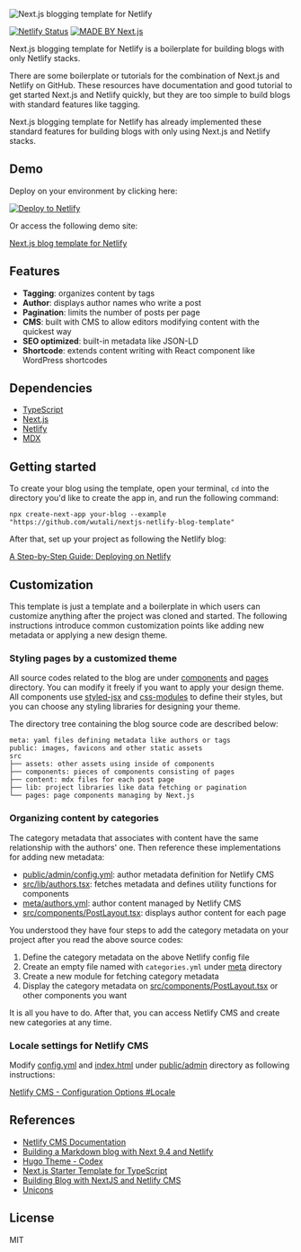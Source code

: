 ![Next.js blogging template for Netlify](https://repository-images.githubusercontent.com/284910441/d8efc300-e2ae-11ea-9596-b01e3844e39d)

[![Netlify Status](https://api.netlify.com/api/v1/badges/c6f44d34-0570-4ca0-9d3d-cabdaa2b3afb/deploy-status)](https://app.netlify.com/sites/nextjs-netlify-blog-template/deploys)
[![MADE BY Next.js](https://img.shields.io/badge/MADE%20BY%20Next.js-000000.svg?style=flat&logo=Next.js&labelColor=000)](https://nextjs.org/)

Next.js blogging template for Netlify is a boilerplate for building blogs with only Netlify stacks.

There are some boilerplate or tutorials for the combination of Next.js and Netlify on GitHub. These resources have documentation and good tutorial to get started Next.js and Netlify quickly, but they are too simple to build blogs with standard features like tagging.

Next.js blogging template for Netlify has already implemented these standard features for building blogs with only using Next.js and Netlify stacks.

## Demo

Deploy on your environment by clicking here:

[![Deploy to Netlify](https://www.netlify.com/img/deploy/button.svg)](https://app.netlify.com/start/deploy?repository=https://github.com/wutali/nextjs-netlify-blog-template&stack=cms)

Or access the following demo site:

[Next.js blog template for Netlify](https://nextjs-netlify-blog-template.netlify.app/)

## Features

- **Tagging**: organizes content by tags
- **Author**: displays author names who write a post
- **Pagination**: limits the number of posts per page
- **CMS**: built with CMS to allow editors modifying content with the quickest way
- **SEO optimized**: built-in metadata like JSON-LD
- **Shortcode**: extends content writing with React component like WordPress shortcodes

## Dependencies

- [TypeScript](https://www.typescriptlang.org/)
- [Next.js](https://nextjs.org/)
- [Netlify](https://www.netlify.com/)
- [MDX](https://mdxjs.com/)

## Getting started

To create your blog using the template, open your terminal, `cd` into the directory you'd like to create the app in,
and run the following command:

```
npx create-next-app your-blog --example "https://github.com/wutali/nextjs-netlify-blog-template"
```

After that, set up your project as following the Netlify blog:

[A Step-by-Step Guide: Deploying on Netlify](https://www.netlify.com/blog/2016/09/29/a-step-by-step-guide-deploying-on-netlify/)

## Customization

This template is just a template and a boilerplate in which users can customize anything after the project was cloned and started.
The following instructions introduce common customization points like adding new metadata or applying a new design theme.

### Styling pages by a customized theme

All source codes related to the blog are under [components](/src/components) and [pages](/src/pages) directory.
You can modify it freely if you want to apply your design theme.
All components use [styled-jsx](https://github.com/vercel/styled-jsx) and [css-modules](https://github.com/css-modules/css-modules) to define their styles, but you can choose any styling libraries for designing your theme.

The directory tree containing the blog source code are described below:

```
meta: yaml files defining metadata like authors or tags
public: images, favicons and other static assets
src
├── assets: other assets using inside of components
├── components: pieces of components consisting of pages
├── content: mdx files for each post page
├── lib: project libraries like data fetching or pagination
└── pages: page components managing by Next.js
```

### Organizing content by categories

The category metadata that associates with content have the same relationship with the authors' one.
Then reference these implementations for adding new metadata:

- [public/admin/config.yml](/public/admin/config.yml#L51): author metadata definition for Netlify CMS
- [src/lib/authors.tsx](/src/lib/authors.ts): fetches metadata and defines utility functions for components
- [meta/authors.yml](/src/meta/authors.yml): author content managed by Netlify CMS
- [src/components/PostLayout.tsx](/src/components/PostLayout.tsx): displays author content for each page

You understood they have four steps to add the category metadata on your project after you read the above source codes:

1. Define the category metadata on the above Netlify config file
2. Create an empty file named with `categories.yml` under [meta](/src/meta/) directory
3. Create a new module for fetching category metadata
4. Display the category metadata on [src/components/PostLayout.tsx](/src/components/PostLayout.tsx#L75) or other components you want

It is all you have to do. After that, you can access Netlify CMS and create new categories at any time.

### Locale settings for Netlify CMS

Modify [config.yml](/public/admin/config.yml) and
[index.html](/public/admin/index.html) under [public/admin](/public/admin/) directory
as following instructions:

[Netlify CMS - Configuration Options #Locale](https://www.netlifycms.org/docs/configuration-options/#locale)

## References

- [Netlify CMS Documentation](https://www.netlifycms.org/docs/intro/)
- [Building a Markdown blog with Next 9.4 and Netlify](https://www.netlify.com/blog/2020/05/04/building-a-markdown-blog-with-next-9.4-and-netlify/)
- [Hugo Theme - Codex](https://github.com/jakewies/hugo-theme-codex)
- [Next.js Starter Template for TypeScript](https://github.com/vercel/next-learn-starter/tree/master/typescript-final)
- [Building Blog with NextJS and Netlify CMS](https://dev.to/mefaba/building-blog-with-nextjs-and-netlify-cms-fom)
- [Unicons](https://github.com/Iconscout/unicons)

## License

MIT

